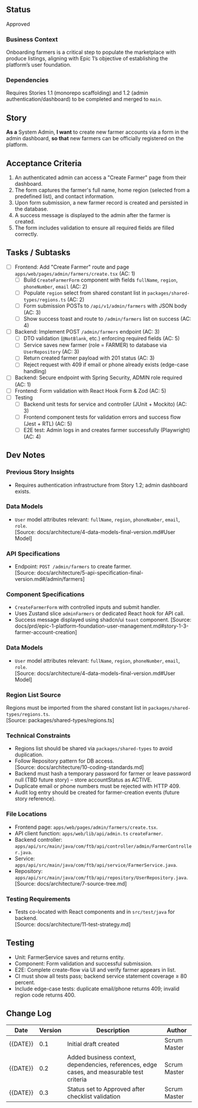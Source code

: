 ## Status
Approved

### Business Context
Onboarding farmers is a critical step to populate the marketplace with produce listings, aligning with Epic 1’s objective of establishing the platform’s user foundation.

### Dependencies
Requires Stories 1.1 (monorepo scaffolding) and 1.2 (admin authentication/dashboard) to be completed and merged to `main`.

## Story
**As a** System Admin,
**I want** to create new farmer accounts via a form in the admin dashboard,
**so that** new farmers can be officially registered on the platform.

## Acceptance Criteria
1. An authenticated admin can access a "Create Farmer" page from their dashboard.
2. The form captures the farmer's full name, home region (selected from a predefined list), and contact information.
3. Upon form submission, a new farmer record is created and persisted in the database.
4. A success message is displayed to the admin after the farmer is created.
5. The form includes validation to ensure all required fields are filled correctly.

## Tasks / Subtasks
- [ ] Frontend: Add "Create Farmer" route and page `apps/web/pages/admin/farmers/create.tsx` (AC: 1)
  - [ ] Build `CreateFarmerForm` component with fields `fullName`, `region`, `phoneNumber`, `email` (AC: 2)
  - [ ] Populate `region` select from shared constant list in `packages/shared-types/regions.ts` (AC: 2)
  - [ ] Form submission POSTs to `/api/v1/admin/farmers` with JSON body (AC: 3)
  - [ ] Show success toast and route to `/admin/farmers` list on success (AC: 4)
- [ ] Backend: Implement POST `/admin/farmers` endpoint (AC: 3)
  - [ ] DTO validation (`@NotBlank`, etc.) enforcing required fields (AC: 5)
  - [ ] Service saves new farmer (role = FARMER) to database via `UserRepository` (AC: 3)
  - [ ] Return created farmer payload with 201 status (AC: 3)
  - [ ] Reject request with 409 if email or phone already exists (edge-case handling)
- [ ] Backend: Secure endpoint with Spring Security, ADMIN role required (AC: 1)
- [ ] Frontend: Form validation with React Hook Form & Zod (AC: 5)
- [ ] Testing
  - [ ] Backend unit tests for service and controller (JUnit + Mockito) (AC: 3)
  - [ ] Frontend component tests for validation errors and success flow (Jest + RTL) (AC: 5)
  - [ ] E2E test: Admin logs in and creates farmer successfully (Playwright) (AC: 4)

## Dev Notes
### Previous Story Insights
- Requires authentication infrastructure from Story 1.2; admin dashboard exists.

### Data Models
- `User` model attributes relevant: `fullName`, `region`, `phoneNumber`, `email`, `role`.  
  [Source: docs/architecture/4-data-models-final-version.md#User Model]

### API Specifications
- Endpoint: `POST /admin/farmers` to create farmer.  
  [Source: docs/architecture/5-api-specification-final-version.md#/admin/farmers]

### Component Specifications
- `CreateFarmerForm` with controlled inputs and submit handler.  
- Uses Zustand slice `adminFarmers` or dedicated React hook for API call.
- Success message displayed using shadcn/ui `toast` component.
[Source: docs/prd/epic-1-platform-foundation-user-management.md#story-1-3-farmer-account-creation]

### Data Models
- `User` model attributes relevant: `fullName`, `region`, `phoneNumber`, `email`, `role`.  
  [Source: docs/architecture/4-data-models-final-version.md#User Model]

### Region List Source
Regions must be imported from the shared constant list in `packages/shared-types/regions.ts`.  
[Source: packages/shared-types/regions.ts]

### Technical Constraints
- Regions list should be shared via `packages/shared-types` to avoid duplication.
- Follow Repository pattern for DB access.  
  [Source: docs/architecture/10-coding-standards.md]
- Backend must hash a temporary password for farmer or leave password null (TBD future story) – store accountStatus as ACTIVE.
- Duplicate email or phone numbers must be rejected with HTTP 409.
- Audit log entry should be created for farmer-creation events (future story reference).

### File Locations
- Frontend page: `apps/web/pages/admin/farmers/create.tsx`.
- API client function: `apps/web/lib/api/admin.ts` `createFarmer`.
- Backend controller: `apps/api/src/main/java/com/ftb/api/controller/admin/FarmerController.java`.
- Service: `apps/api/src/main/java/com/ftb/api/service/FarmerService.java`.
- Repository: `apps/api/src/main/java/com/ftb/api/repository/UserRepository.java`.  
  [Source: docs/architecture/7-source-tree.md]

### Testing Requirements
- Tests co-located with React components and in `src/test/java` for backend.  
  [Source: docs/architecture/11-test-strategy.md]

## Testing
- Unit: FarmerService saves and returns entity.
- Component: Form validation and successful submission.
- E2E: Complete create-flow via UI and verify farmer appears in list.
- CI must show all tests pass; backend service statement coverage ≥ 80 percent.
- Include edge-case tests: duplicate email/phone returns 409; invalid region code returns 400.

## Change Log
| Date | Version | Description | Author |
|------|---------|-------------|--------|
| {{DATE}} | 0.1 | Initial draft created | Scrum Master | 
| {{DATE}} | 0.2 | Added business context, dependencies, references, edge cases, and measurable test criteria | Scrum Master | 
| {{DATE}} | 0.3 | Status set to Approved after checklist validation | Scrum Master | 